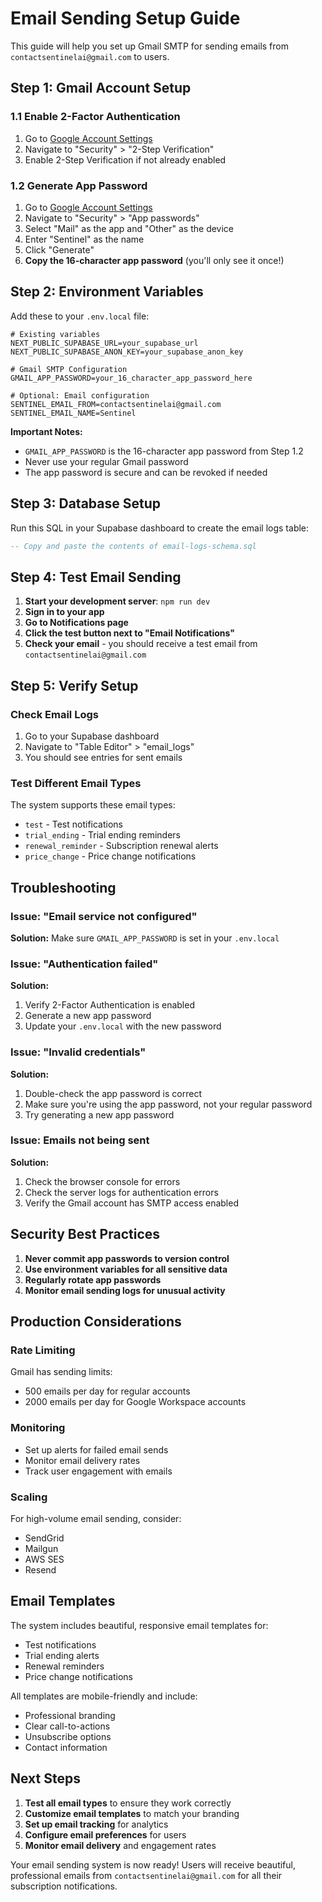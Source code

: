 # Email Sending Setup Guide

This guide will help you set up Gmail SMTP for sending emails from `contactsentinelai@gmail.com` to users.

## Step 1: Gmail Account Setup

### 1.1 Enable 2-Factor Authentication
1. Go to [Google Account Settings](https://myaccount.google.com/)
2. Navigate to "Security" > "2-Step Verification"
3. Enable 2-Step Verification if not already enabled

### 1.2 Generate App Password
1. Go to [Google Account Settings](https://myaccount.google.com/)
2. Navigate to "Security" > "App passwords"
3. Select "Mail" as the app and "Other" as the device
4. Enter "Sentinel" as the name
5. Click "Generate"
6. **Copy the 16-character app password** (you'll only see it once!)

## Step 2: Environment Variables

Add these to your `.env.local` file:

```env
# Existing variables
NEXT_PUBLIC_SUPABASE_URL=your_supabase_url
NEXT_PUBLIC_SUPABASE_ANON_KEY=your_supabase_anon_key

# Gmail SMTP Configuration
GMAIL_APP_PASSWORD=your_16_character_app_password_here

# Optional: Email configuration
SENTINEL_EMAIL_FROM=contactsentinelai@gmail.com
SENTINEL_EMAIL_NAME=Sentinel
```

**Important Notes:**
- `GMAIL_APP_PASSWORD` is the 16-character app password from Step 1.2
- Never use your regular Gmail password
- The app password is secure and can be revoked if needed

## Step 3: Database Setup

Run this SQL in your Supabase dashboard to create the email logs table:

```sql
-- Copy and paste the contents of email-logs-schema.sql
```

## Step 4: Test Email Sending

1. **Start your development server**: `npm run dev`
2. **Sign in to your app**
3. **Go to Notifications page**
4. **Click the test button next to "Email Notifications"**
5. **Check your email** - you should receive a test email from `contactsentinelai@gmail.com`

## Step 5: Verify Setup

### Check Email Logs
1. Go to your Supabase dashboard
2. Navigate to "Table Editor" > "email_logs"
3. You should see entries for sent emails

### Test Different Email Types
The system supports these email types:
- `test` - Test notifications
- `trial_ending` - Trial ending reminders
- `renewal_reminder` - Subscription renewal alerts
- `price_change` - Price change notifications

## Troubleshooting

### Issue: "Email service not configured"
**Solution:** Make sure `GMAIL_APP_PASSWORD` is set in your `.env.local`

### Issue: "Authentication failed"
**Solution:** 
1. Verify 2-Factor Authentication is enabled
2. Generate a new app password
3. Update your `.env.local` with the new password

### Issue: "Invalid credentials"
**Solution:**
1. Double-check the app password is correct
2. Make sure you're using the app password, not your regular password
3. Try generating a new app password

### Issue: Emails not being sent
**Solution:**
1. Check the browser console for errors
2. Check the server logs for authentication errors
3. Verify the Gmail account has SMTP access enabled

## Security Best Practices

1. **Never commit app passwords to version control**
2. **Use environment variables for all sensitive data**
3. **Regularly rotate app passwords**
4. **Monitor email sending logs for unusual activity**

## Production Considerations

### Rate Limiting
Gmail has sending limits:
- 500 emails per day for regular accounts
- 2000 emails per day for Google Workspace accounts

### Monitoring
- Set up alerts for failed email sends
- Monitor email delivery rates
- Track user engagement with emails

### Scaling
For high-volume email sending, consider:
- SendGrid
- Mailgun
- AWS SES
- Resend

## Email Templates

The system includes beautiful, responsive email templates for:
- Test notifications
- Trial ending alerts
- Renewal reminders
- Price change notifications

All templates are mobile-friendly and include:
- Professional branding
- Clear call-to-actions
- Unsubscribe options
- Contact information

## Next Steps

1. **Test all email types** to ensure they work correctly
2. **Customize email templates** to match your branding
3. **Set up email tracking** for analytics
4. **Configure email preferences** for users
5. **Monitor email delivery** and engagement rates

Your email sending system is now ready! Users will receive beautiful, professional emails from `contactsentinelai@gmail.com` for all their subscription notifications. 